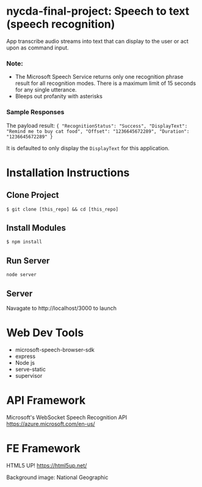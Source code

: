# nycda-final-project: Speech to text (speech recognition)
App transcribe audio streams into text that can display to the user or act upon as command input. 

### Note:
* The Microsoft Speech Service returns only one recognition phrase result for all recognition modes. There is a maximum limit of 15 seconds for any single utterance.
* Bleeps out profanity with asterisks 

### Sample Responses
The payload result:
``{
  "RecognitionStatus": "Success",
  "DisplayText": "Remind me to buy cat food",
  "Offset": "1236645672289",
  "Duration": "1236645672289"
}``

It is defaulted to only display the ``DisplayText`` for this application.


# Installation Instructions
## Clone Project
``$ git clone [this_repo] && cd [this_repo]``

## Install Modules
``$ npm install``

## Run Server
``node server``

## Server
Navagate to http://localhost/3000 to launch

# Web Dev Tools
* microsoft-speech-browser-sdk
* express
* Node js
* serve-static
* supervisor

# API Framework
Microsoft's WebSocket Speech Recognition API
https://azure.microsoft.com/en-us/

# FE Framework
HTML5 UP! https://html5up.net/

Background image: National Geographic


